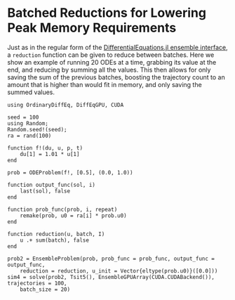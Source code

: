 # Batched Reductions for Lowering Peak Memory Requirements

Just as in the regular form of the
[DifferentialEquations.jl ensemble interface](https://docs.sciml.ai/DiffEqDocs/stable/features/ensemble/),
a `reduction` function can be given to reduce between batches. Here we show an example
of running 20 ODEs at a time, grabbing its value at the end, and reducing by summing all
the values. This then allows for only saving the sum of the previous batches, boosting
the trajectory count to an amount that is higher than would fit in memory, and only saving
the summed values.

```@example reductions
using OrdinaryDiffEq, DiffEqGPU, CUDA

seed = 100
using Random;
Random.seed!(seed);
ra = rand(100)

function f!(du, u, p, t)
    du[1] = 1.01 * u[1]
end

prob = ODEProblem(f!, [0.5], (0.0, 1.0))

function output_func(sol, i)
    last(sol), false
end

function prob_func(prob, i, repeat)
    remake(prob, u0 = ra[i] * prob.u0)
end

function reduction(u, batch, I)
    u .+ sum(batch), false
end

prob2 = EnsembleProblem(prob, prob_func = prob_func, output_func = output_func,
    reduction = reduction, u_init = Vector{eltype(prob.u0)}([0.0]))
sim4 = solve(prob2, Tsit5(), EnsembleGPUArray(CUDA.CUDABackend()), trajectories = 100,
    batch_size = 20)
```
